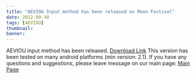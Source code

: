```yaml
---
title: "AEVIOU Input method has been released on Moon Festival"
date: 2012-09-30
tags: [AEVIOU]
thumbnail:
banner: 
---
```

AEVIOU input method has been released.
[Download Link](http://202.120.40.100/aeviou/aeviou.apk)
This version has been tested on many android platforms (min version: 2.1).
If you have any questions and suggestions, please leave message on our main page:
[Main Page](http://202.120.40.100/aeviou)